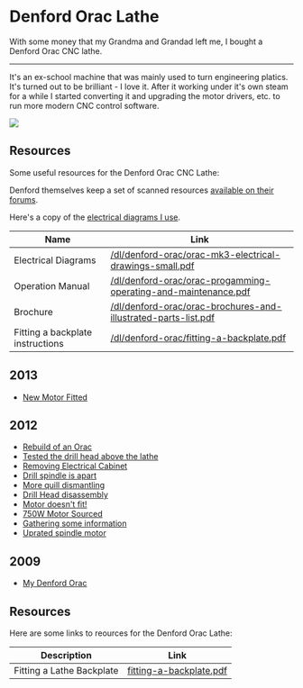 
<div class="jumbotron">
  <h1 class="display-4">Denford Orac Lathe</h1>
  <p class="lead">With some money that my Grandma and Grandad left me, I bought a Denford Orac CNC lathe.</p>
  <hr class="my-4">
  <p> It's an ex-school machine that was mainly used to turn engineering platics. It's turned out to be brilliant - I love it. After it working under it's own steam for a while I started converting it and upgrading the motor drivers, etc. to run more modern CNC control software.
  </p>
  <div class="mx-auto text-center">
    <img src="/img/denford-orac/denford_orac_1.jpg">
  </div>
</div>

## Resources

Some useful resources for the Denford Orac CNC Lathe:

Denford themselves keep a set of scanned resources [available on their forums](http://www.denfordata.com/bb/viewtopic.php?f=43&t=400).

Here's a copy of the [electrical diagrams I use](/dl/denford-orac/orac-mk3-electrical-drawings-small.pdf).

| Name | Link |
|------|------|
| Electrical Diagrams | [/dl/denford-orac/orac-mk3-electrical-drawings-small.pdf](/dl/denford-orac/orac-mk3-electrical-drawings-small.pdf) |
| Operation Manual | [/dl/denford-orac/orac-progamming-operating-and-maintenance.pdf](/dl/denford-orac/orac-progamming-operating-and-maintenance.pdf) |
| Brochure | [/dl/denford-orac/orac-brochures-and-illustrated-parts-list.pdf](/dl/denford-orac/orac-brochures-and-illustrated-parts-list.pdf) |
| Fitting a backplate instructions | [/dl/denford-orac/fitting-a-backplate.pdf](/dl/denford-orac/fitting-a-backplate.pdf) |

## 2013

- [New Motor Fitted](/denford-orac/2013-03-13-new-motor-fitted)

## 2012

- [Rebuild of an Orac](/denford-orac/2012-11-02-rebuild-of-an-orac)
- [Tested the drill head above the lathe](/denford-orac/2012-10-31-tested-the-drill-head-above-the-lathe)
- [Removing Electrical Cabinet](/denford-orac/2012-10-29-removing-electrical-cabinet)
- [Drill spindle is apart](/denford-orac/2012-10-17-drill-spindle-is-apart)
- [More quill dismantling](/denford-orac/2012-10-13-more-quill-dismantling)
- [Drill Head disassembly](/denford-orac/2012-10-10-drill-head-disassembly)
- [Motor doesn't fit!](/denford-orac/2012-10-01-motor-doesnt-fit)
- [750W Motor Sourced](/denford-orac/2012-09-27-750w-motor-sourced)
- [Gathering some information](/denford-orac/2012-03-22-gathering-some-information)
- [Uprated spindle motor](/denford-orac/2012-02-17-uprated-spindle-motor)

## 2009

- [My Denford Orac](/denford-orac/2009-04-06-my-denford-orac)

## Resources

Here are some links to reources for the Denford Orac Lathe:

| Description | Link |
| ----------- | ---- |
| Fitting a Lathe Backplate | [fitting-a-backplate.pdf](/dl/denford-orac/fitting-a-backplate.pdf) |
